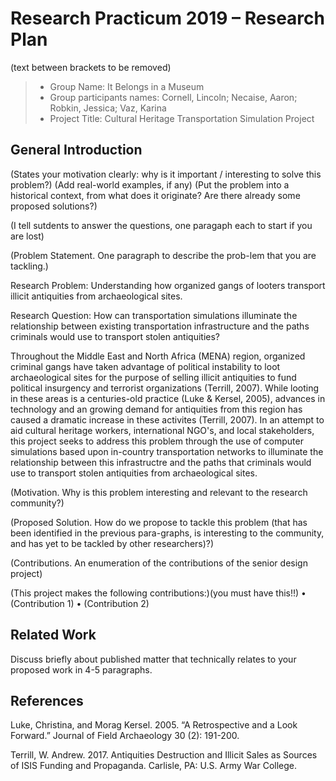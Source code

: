 # Research Practicum 2019 – Research Plan 
(text between brackets to be removed)

> * Group Name: It Belongs in a Museum
> * Group participants names: Cornell, Lincoln; Necaise, Aaron; Robkin, Jessica; Vaz, Karina
> * Project Title: Cultural Heritage Transportation Simulation Project

## General Introduction

(States your motivation clearly: why is it important / interesting to solve this problem?)
(Add real-world examples, if any)
(Put the problem into a historical context, from what does it originate? Are there already some proposed solutions?)

(I tell sutdents to answer the questions, one paragaph each to start if you are lost)

(Problem Statement. One paragraph to describe the prob-lem that you are tackling.)

Research Problem: Understanding how organized gangs of looters transport illicit antiquities from archaeological sites.

Research Question: How can transportation simulations illuminate the relationship between existing transportation infrastructure and the paths criminals would use to transport stolen antiquities?

Throughout the Middle East and North Africa (MENA) region, organized criminal gangs have taken advantage of political instability to loot archaeological sites for the purpose of selling illicit antiquities to fund political insurgency and terrorist organizations (Terrill, 2007). While looting in these areas is a centuries-old practice (Luke & Kersel, 2005), advances in technology and an growing demand for antiquities from this region has caused a dramatic increase in these activites (Terrill, 2007). In an attempt to aid cultural heritage workers, international NGO's, and local stakeholders, this project seeks to address this problem through the use of computer simulations based upon in-country transportation networks to illuminate the relationship between this infrastructre and the paths that criminals would use to transport stolen antiquities from archaeological sites.  


(Motivation. Why is this problem interesting and relevant to the research community?)

(Proposed Solution. How do we propose to tackle this problem (that has been identified in the previous para-graphs, is interesting to the community, and has yet to be tackled by other researchers)?)

(Contributions. An enumeration of the contributions of the senior design project)

(This project makes the following contributions:)(you must have this!!)
•	(Contribution 1)
•	(Contribution 2)


## Related Work

Discuss briefly about published matter that technically relates to your proposed work in 4-5 paragraphs.

## References 

Luke, Christina, and Morag Kersel. 2005. “A Retrospective and a Look Forward.” Journal of Field Archaeology 30 (2): 191-200.

Terrill, W. Andrew. 2017. Antiquities Destruction and Illicit Sales as Sources of ISIS Funding and Propaganda. Carlisle, PA: U.S. Army War College. 


